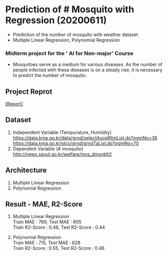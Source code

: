 # Prediction of # Mosquito with Regression (20200611)
- Prediction of the number of mosquito with weather dataset
- Multiple Linear Regression, Polynomial Regression

### Midterm project for the ' AI for Non-major' Course
- Mosquitoes serve as a medium for various diseases. As the number of people infected with these diseases is on a steady rise, 
it is necessary to predict the number of mosquito.

## Project Reprot
[[Report]](https://github.com/OH-Seoyoung/Prediction_of_the_number_of_Mosquito_with_Regression/blob/master/%5B%EC%A4%91%EA%B0%84%EA%B3%A0%EC%82%AC%20%EB%8C%80%EC%B2%B4%EA%B3%BC%EC%A0%9C%5D%202017010698%20%EC%88%98%ED%95%99%EA%B3%BC%20%EC%98%A4%EC%84%9C%EC%98%81.pdf)

## Dataset
1. Independent Variable (Tempurature, Humidity)  
  https://data.kma.go.kr/data/grnd/selectAsosRltmList.do?pgmNo=36  
  https://data.kma.go.kr/stcs/grnd/grndTaList.do?pgmNo=70  
2. Dependent Variable (# mosquito)  
  http://news.seoul.go.kr/welfare/mos_dmsnblt2  

## Architecture
1. Multiple Linear Regression
2. Polynomial Regression

## Result - MAE, R2-Score
1. Multiple Linear Regression  
  Train MAE : 769, Test MAE : 805  
  Train R2-Score : 0.46, Test R2-Score : 0.44  

2. Polynomial Regression  
  Train MAE : 715, Test MAE : 828  
  Train R2-Score : 0.55, Test R2-Score : 0.46  
